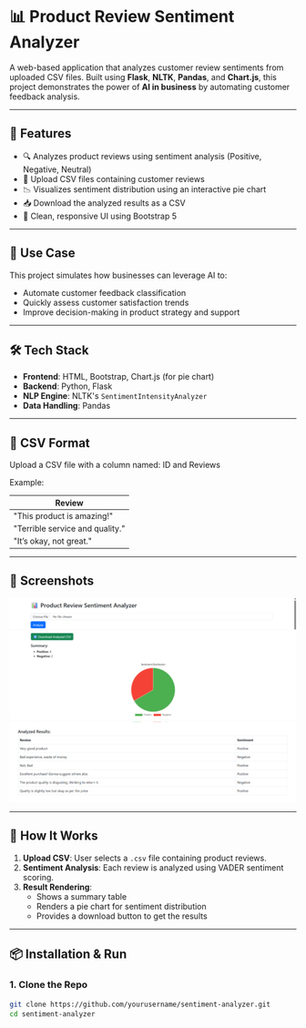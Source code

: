 # 📊 Product Review Sentiment Analyzer

A web-based application that analyzes customer review sentiments from uploaded CSV files. Built using **Flask**, **NLTK**, **Pandas**, and **Chart.js**, this project demonstrates the power of **AI in business** by automating customer feedback analysis.

---

## 🚀 Features

- 🔍 Analyzes product reviews using sentiment analysis (Positive, Negative, Neutral)
- 📁 Upload CSV files containing customer reviews
- 📉 Visualizes sentiment distribution using an interactive pie chart
- 📥 Download the analyzed results as a CSV
- 📐 Clean, responsive UI using Bootstrap 5

---

## 🧠 Use Case

This project simulates how businesses can leverage AI to:
- Automate customer feedback classification
- Quickly assess customer satisfaction trends
- Improve decision-making in product strategy and support

---

## 🛠️ Tech Stack

- **Frontend**: HTML, Bootstrap, Chart.js (for pie chart)
- **Backend**: Python, Flask
- **NLP Engine**: NLTK's `SentimentIntensityAnalyzer`
- **Data Handling**: Pandas

---

## 📁 CSV Format

Upload a CSV file with a column named: ID and Reviews


Example:

| Review                            |
|----------------------------------|
| "This product is amazing!"       |
| "Terrible service and quality."  |
| "It’s okay, not great."          |

---

## 📸 Screenshots

![Upload Page](screenshots/upload.png)
![Chart](screenshots/piechart.png)
![Result Table](screenshots/table.png)

---

## 🧪 How It Works

1. **Upload CSV**: User selects a `.csv` file containing product reviews.
2. **Sentiment Analysis**: Each review is analyzed using VADER sentiment scoring.
3. **Result Rendering**:
   - Shows a summary table
   - Renders a pie chart for sentiment distribution
   - Provides a download button to get the results

---

## 📦 Installation & Run

### 1. Clone the Repo

```bash
git clone https://github.com/yourusername/sentiment-analyzer.git
cd sentiment-analyzer


